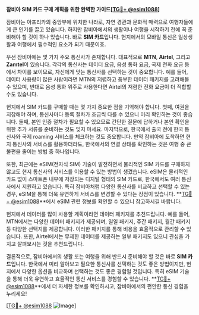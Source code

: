 **잠비아 SIM 카드 구매 계획을 위한 완벽한 가이드[[TG💪+ @esim1088](https://t.me/s/esim1088)]**

잠비아는 아프리카의 중앙부에 위치한 나라로, 자연 경관과 문화적 매력으로 여행자들에게 큰 인기를 끌고 있습니다. 하지만 잠비아에서의 생활이나 여행을 시작하기 전에 꼭 준비해야 할 것이 하나 있습니다. 바로 **SIM 카드**입니다. 현지에서의 모바일 통신은 일상생활과 여행에서 필수적인 요소가 되기 때문이죠.

우선 잠비아에는 몇 가지 주요 통신사가 존재합니다. 대표적으로 **MTN**, **Airtel**, 그리고 **Zamtel**이 있습니다. 각각의 통신사는 데이터 요금, 음성 통화 요금, 국제 전화 요금 등에서 차이를 보이므로, 자신에게 맞는 통신사를 선택하는 것이 중요합니다. 예를 들어, 데이터 사용량이 많은 사람이라면 MTN의 저렴하고 풍부한 데이터 패키지를 고려해볼 수 있으며, 반대로 음성 통화 위주로 사용한다면 Airtel의 저렴한 전화 요금이 더 적합할 수도 있습니다.

현지에서 SIM 카드를 구매할 때는 몇 가지 중요한 점을 기억해야 합니다. 첫째, 여권을 지참해야 하며, 통신사마다 등록 절차가 조금씩 다를 수 있으니 미리 확인하는 것이 좋습니다. 둘째, 본인 인증 절차가 필요할 수 있으므로 간단한 질문에 답하거나 본인 확인을 위한 추가 서류를 준비하는 것도 잊지 마세요. 마지막으로, 한국에서 출국 전에 한국 통신사와 국제 roaming 서비스를 체크하는 것도 중요합니다. 만약 잠비아에 도착하면 현지 통신사의 서비스를 활용하더라도, 한국에서의 연결 상태를 확인하는 것은 여행 중 큰 불편을 줄이는 방법 중 하나입니다.

또한, 최근에는 eSIM(전자식 SIM) 기술이 발전하면서 물리적인 SIM 카드를 구매하지 않고도 현지 통신사의 서비스를 이용할 수 있는 방법이 생겼습니다. eSIM은 물리적인 카드 없이 스마트폰 내부에 저장되는 디지털 형태의 SIM 카드로, 한국에서도 여러 통신사에서 지원하고 있습니다. 특히 잠비아처럼 다양한 통신사를 비교하고 선택할 수 있는 경우, eSIM을 통해 더욱 유연하게 서비스를 변경할 수 있다는 장점이 있습니다. **[TG💪+ @esim1088](https://t.me/s/esim1088)**에서 eSIM 관련 정보를 확인할 수 있으니 참고하시길 바랍니다.

현지에서 데이터를 많이 사용할 계획이라면 데이터 패키지를 추천드립니다. 예를 들어, MTN에서는 다양한 데이터 패키지가 제공되며, 일일 패키지, 주간 패키지, 월간 패키지 등 다양한 선택지를 제공합니다. 이러한 패키지를 통해 비용을 효율적으로 관리할 수 있습니다. 또한, Airtel에서는 무제한 데이터를 제공하는 일부 패키지도 있으니 관심을 가지고 살펴보시는 것을 추천드립니다.

결론적으로, 잠비아에서의 생활 또는 여행을 위해 반드시 준비해야 할 것은 바로 **SIM 카드**입니다. 한국에서 미리 알아보고 필요한 통신사를 선택하는 것도 좋은 방법이지만, 현지에서 다양한 옵션을 비교하며 선택하는 것도 좋은 경험일 것입니다. 특히 eSIM 기술을 통해 더욱 유연하고 효율적인 통신 서비스를 경험할 수 있습니다. **[TG💪+ @esim1088](https://t.me/s/esim1088)**에서 더 자세한 정보를 확인하시고, 잠비아에서의 편안한 통신 경험을 누리세요!

[[TG💪+ @esim1088](https://t.me/s/esim1088) ![Image](https://i.postimg.cc/Y0z9fWf4/image.png)]